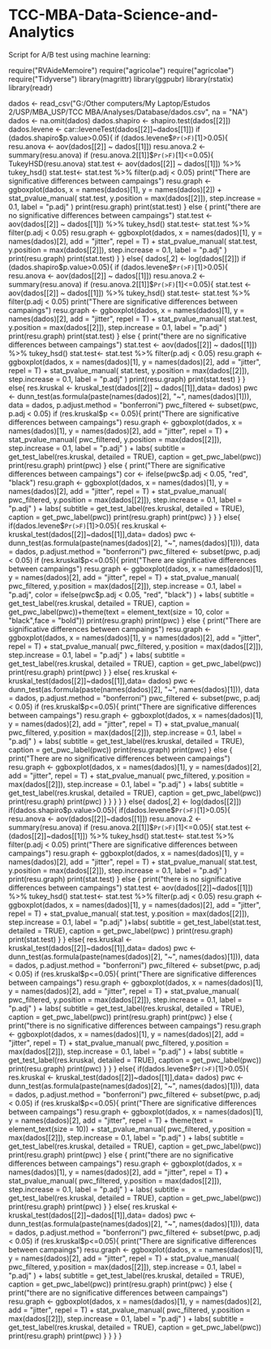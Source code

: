 # TCC-MBA-Data-Science-and-Analytics
Script for A/B test using machine learning:


require("RVAideMemoire") 
require("agricolae") 
require("agricolae")
require("Tidyverse") 
library(magrittr) 
library(ggpubr) 
library(rstatix)
library(readr)

dados <- read_csv("G:/Other computers/My Laptop/Estudos 2/USP/MBA_USP/TCC MBA/Analyses/Database/dados.csv", na = "NA")
dados <- na.omit(dados)
dados.shapiro <- shapiro.test(dados[[2]])
dados.levene <- car::leveneTest(dados[[2]]~dados[[1]])
if (dados.shapiro$p.value>0.05){
   if (dados.levene$`Pr(>F)`[1]>0.05){
   resu.anova <- aov(dados[[2]] ~ dados[[1]])
   resu.anova.2 <- summary(resu.anova)
 	if (resu.anova.2[[1]]$`Pr(>F)`[1]<=0.05){
  	TukeyHSD(resu.anova) 
  	stat.test <- aov(dados[[2]] ~ dados[[1]]) %>%
      	tukey_hsd()
     stat.test<- stat.test %>%
       filter(p.adj < 0.05)
        print("There are significative differences between campaings")
 	resu.graph <- ggboxplot(dados, x = names(dados)[1], y = names(dados)[2]) +
    	stat_pvalue_manual(
         stat.test,
         y.position = max(dados[[2]]),
         step.increase = 0.1,
         label = "p.adj"
        )
      print(resu.graph)
      print(stat.test)
	} else {
      print("there are no significative differences between campaings")
        stat.test <- aov(dados[[2]] ~ dados[[1]]) %>%
      	tukey_hsd()
        stat.test<- stat.test %>%
       filter(p.adj < 0.05)
    resu.graph <-  ggboxplot(dados, x = names(dados)[1], y = names(dados)[2], add = "jitter", repel = T) +
        stat_pvalue_manual(
         stat.test,
         y.position = max(dados[[2]]),
         step.increase = 0.1,
         label = "p.adj"
        )
        print(resu.graph)
        print(stat.test)
	}
} else{
  dados[,2] <- log(dados[[2]])
  if (dados.shapiro$p.value>0.05){
	if (dados.levene$`Pr(>F)`[1]>0.05){
  	resu.anova <- aov(dados[[2]] ~ dados[[1]])
  	resu.anova.2 <- summary(resu.anova)
 	if (resu.anova.2[[1]]$`Pr(>F)`[1]<=0.05){
    	stat.test <- aov(dados[[2]] ~ dados[[1]]) %>%
      	tukey_hsd() 
        stat.test<- stat.test %>%
       filter(p.adj < 0.05)
        print("There are significative differences between campaings")
     resu.graph <- ggboxplot(dados, x = names(dados)[1], y = names(dados)[2], add = "jitter", repel = T) +
        stat_pvalue_manual(
         stat.test,
         y.position = max(dados[[2]]),
         step.increase = 0.1,
         label = "p.adj"
        )
   print(resu.graph)
   print(stat.test)
	}
  	else {
  	print("there are no significative differences between campaings")
        stat.test <- aov(dados[[2]] ~ dados[[1]]) %>%
      	tukey_hsd()
        stat.test<- stat.test %>%
       filter(p.adj < 0.05)
     resu.graph <- ggboxplot(dados, x = names(dados)[1], y = names(dados)[2], add = "jitter", repel = T) +
        stat_pvalue_manual(
         stat.test,
         y.position = max(dados[[2]]),
         step.increase = 0.1,
         label = "p.adj"
        )
    print(resu.graph)
    print(stat.test)
   }
} else{
  	res.kruskal  <- kruskal_test(dados[[2]] ~ dados[[1]],data= dados)
  	pwc <- dunn_test(as.formula(paste(names(dados)[2], "~", names(dados)[1])), data = dados, p.adjust.method = "bonferroni")
  	pwc_filtered <- subset(pwc, p.adj < 0.05)
     if (res.kruskal$p <= 0.05){
        print("There are significative differences between campaings")
  resu.graph  <- ggboxplot(dados, x = names(dados)[1], y = names(dados)[2], add = "jitter", repel = T) +
  stat_pvalue_manual(
         pwc_filtered,
         y.position = max(dados[[2]]),
         step.increase = 0.1,
         label = "p.adj"
        ) +
  labs(
    subtitle = get_test_label(res.kruskal, detailed = TRUE),
    caption = get_pwc_label(pwc))
   print(resu.graph)
   print(pwc)
	} else {
        print("There are significative differences between campaings")
        cor <- ifelse(pwc$p.adj < 0.05, "red", "black")
 resu.graph <- ggboxplot(dados, x = names(dados)[1], y = names(dados)[2], add = "jitter", repel = T) +
  stat_pvalue_manual(
         pwc_filtered,
         y.position = max(dados[[2]]),
         step.increase = 0.1,
         label = "p.adj"
        ) +
  labs(
    subtitle = get_test_label(res.kruskal, detailed = TRUE),
    caption = get_pwc_label(pwc))
   print(resu.graph)
   print(pwc)
      }
	}
}   else{
	if(dados.levene$`Pr(>F)`[1]>0.05){
  	res.kruskal  <- kruskal_test(dados[[2]]~dados[[1]],data= dados)
  	pwc <- dunn_test(as.formula(paste(names(dados)[2], "~", names(dados)[1])), data = dados, p.adjust.method = "bonferroni")
  	pwc_filtered <- subset(pwc, p.adj < 0.05)
     if (res.kruskal$p<=0.05){
        print("There are significative differences between campaings")
   resu.graph <- ggboxplot(dados, x = names(dados)[1], y = names(dados)[2], add = "jitter", repel = T) +
  stat_pvalue_manual(
         pwc_filtered,
         y.position = max(dados[[2]]),
         step.increase = 0.1,
         label = "p.adj",
         color = ifelse(pwc$p.adj < 0.05, "red", "black")
        ) +
  labs(
    subtitle = get_test_label(res.kruskal, detailed = TRUE),
    caption = get_pwc_label(pwc))+theme(text = element_text(size = 10, color = "black",face = "bold"))
   print(resu.graph)
   print(pwc)
	} else {
        print("There are significative differences between campaings")
    resu.graph <- ggboxplot(dados, x = names(dados)[1], y = names(dados)[2], add = "jitter", repel = T) +
  stat_pvalue_manual(
         pwc_filtered,
         y.position = max(dados[[2]]),
         step.increase = 0.1,
         label = "p.adj"
        ) +
  labs(
    subtitle = get_test_label(res.kruskal, detailed = TRUE),
    caption = get_pwc_label(pwc))
   print(resu.graph)
   print(pwc)
      }
	} else{
  	res.kruskal  <- kruskal_test(dados[[2]]~dados[[1]],data= dados)
  	pwc <- dunn_test(as.formula(paste(names(dados)[2], "~", names(dados)[1])), data = dados, p.adjust.method = "bonferroni")
  	pwc_filtered <- subset(pwc, p.adj < 0.05)
 	if (res.kruskal$p<=0.05){
        print("There are significative differences between campaings")
   resu.graph <- ggboxplot(dados, x = names(dados)[1], y = names(dados)[2], add = "jitter", repel = T) +
  stat_pvalue_manual(
         pwc_filtered,
         y.position = max(dados[[2]]),
         step.increase = 0.1,
         label = "p.adj"
        ) +
  labs(
    subtitle = get_test_label(res.kruskal, detailed = TRUE),
    caption = get_pwc_label(pwc))
   print(resu.graph)
   print(pwc)
	} else {
        print("There are no significative differences between campaings")
  resu.graph <- ggboxplot(dados, x = names(dados)[1], y = names(dados)[2], add = "jitter", repel = T) +
  stat_pvalue_manual(
         pwc_filtered,
         y.position = max(dados[[2]]),
         step.increase = 0.1,
         label = "p.adj"
        ) +
  labs(
    subtitle = get_test_label(res.kruskal, detailed = TRUE),
    caption = get_pwc_label(pwc))
   print(resu.graph)
   print(pwc)
      }
	}
  }
}
} else{
  dados[,2] <- log(dados[[2]])
  if(dados.shapiro$p.value>0.05){
	if(dados.levene$`Pr(>F)`[1]>0.05){
  	resu.anova <- aov(dados[[2]]~dados[[1]])
  	resu.anova.2 <- summary(resu.anova)
 	if (resu.anova.2[[1]]$`Pr(>F)`[1]<=0.05){
    	stat.test <- (dados[[2]]~dados[[1]]) %>%
          tukey_hsd()
        stat.test<- stat.test %>%
       filter(p.adj < 0.05)
        print("There are significative differences between campaings")
     resu.graph <- ggboxplot(dados, x = names(dados)[1], y = names(dados)[2], add = "jitter", repel = T) +
        stat_pvalue_manual(
         stat.test,
         y.position = max(dados[[2]]),
         step.increase = 0.1,
         label = "p.adj"
        )
   print(resu.graph)
   print(stat.test)
	}  else {
      print("there is no significative differences between campaings")
        stat.test <- aov(dados[[2]]~dados[[1]]) %>%
      	tukey_hsd() 
        stat.test<- stat.test %>%
       filter(p.adj < 0.05)
     resu.graph <- ggboxplot(dados, x = names(dados)[1], y = names(dados)[2], add = "jitter", repel = T) +
        stat_pvalue_manual(
         stat.test,
         y.position = max(dados[[2]]),
         step.increase = 0.1,
         label = "p.adj"
        )+labs(
    subtitle = get_test_label(stat.test, detailed = TRUE),
    caption = get_pwc_label(pwc)
	)
    print(resu.graph)
    print(stat.test)
   }
	}
	else{
  	res.kruskal  <- kruskal_test(dados[[2]]~dados[[1]],data= dados)
  	pwc <- dunn_test(as.formula(paste(names(dados)[2], "~", names(dados)[1])), data = dados, p.adjust.method = "bonferroni")
  	pwc_filtered <- subset(pwc, p.adj < 0.05)
 	if (res.kruskal$p<=0.05){
        print("There are significative differences between campaings")
   resu.graph <- ggboxplot(dados, x = names(dados)[1], y = names(dados)[2], add = "jitter", repel = T) +
  stat_pvalue_manual(
         pwc_filtered,
         y.position = max(dados[[2]]),
         step.increase = 0.1,
         label = "p.adj"
        ) +
  labs(
    subtitle = get_test_label(res.kruskal, detailed = TRUE),
    caption = get_pwc_label(pwc))
   print(resu.graph)
   print(pwc)
	}      else {
      print("there is no significative differences between campaings")
   resu.graph <- ggboxplot(dados, x = names(dados)[1], y = names(dados)[2], add = "jitter", repel = T) +
  stat_pvalue_manual(
     	pwc_filtered,
     	y.position = max(dados[[2]]),
         step.increase = 0.1,
         label = "p.adj"
        ) +
  labs(
    subtitle = get_test_label(res.kruskal, detailed = TRUE),
    caption = get_pwc_label(pwc))
   print(resu.graph)
   print(pwc)
      }
	}
	}  else{
 	if(dados.levene$`Pr(>F)`[1]>0.05){
  	res.kruskal  <- kruskal_test(dados[[2]]~dados[[1]],data= dados)
  	pwc <- dunn_test(as.formula(paste(names(dados)[2], "~", names(dados)[1])), data = dados, p.adjust.method = "bonferroni")
  	pwc_filtered <- subset(pwc, p.adj < 0.05)
 	if (res.kruskal$p<=0.05){
        print("There are significative differences between campaings")
    resu.graph <- ggboxplot(dados, x = names(dados)[1], y = names(dados)[2], add = "jitter", repel = T) + theme(text = element_text(size = 10)) +
  stat_pvalue_manual(
         pwc_filtered,
         y.position = max(dados[[2]]),
         step.increase = 0.1,
         label = "p.adj"
        ) +
  labs(
    subtitle = get_test_label(res.kruskal, detailed = TRUE),
    caption = get_pwc_label(pwc))
   print(resu.graph)
   print(pwc)
	} else {
      print("there are no significative differences between campaings")
 	resu.graph <- ggboxplot(dados, x = names(dados)[1], y = names(dados)[2], add = "jitter", repel = T) +
  stat_pvalue_manual(
     	pwc_filtered,
     	y.position = max(dados[[2]]),
         step.increase = 0.1,
         label = "p.adj"
        ) +
  labs(
    subtitle = get_test_label(res.kruskal, detailed = TRUE),
    caption = get_pwc_label(pwc))
   print(resu.graph)
   print(pwc)
      }
	}
  	else{
  	res.kruskal  <- kruskal_test(dados[[2]]~dados[[1]],data= dados)
  	pwc <- dunn_test(as.formula(paste(names(dados)[2], "~", names(dados)[1])), data = dados, p.adjust.method = "bonferroni")
  	pwc_filtered <- subset(pwc, p.adj < 0.05)
 	if (res.kruskal$p<=0.05){
        print("There are significative differences between campaings")
     resu.graph <- ggboxplot(dados, x = names(dados)[1], y = names(dados)[2], add = "jitter", repel = T) +
  stat_pvalue_manual(
         pwc_filtered,
         y.position = max(dados[[2]]),
         step.increase = 0.1,
         label = "p.adj"
        ) +
  labs(
    subtitle = get_test_label(res.kruskal, detailed = TRUE),
    caption = get_pwc_label(pwc))
   print(resu.graph)
   print(pwc)
	} else {
  	print("there are no significative differences between campaings")
  resu.graph <- ggboxplot(dados, x = names(dados)[1], y = names(dados)[2], add = "jitter", repel = T) +
  stat_pvalue_manual(
     	pwc_filtered,
     	y.position = max(dados[[2]]),
         step.increase = 0.1,
         label = "p.adj"
        ) +
  labs(
    subtitle = get_test_label(res.kruskal, detailed = TRUE),
    caption = get_pwc_label(pwc))
   print(resu.graph)
   print(pwc)
      }
	}
	}
  }

